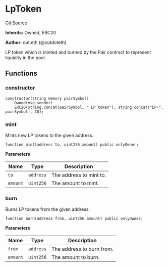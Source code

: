 # LpToken
[Git Source](https://github.com/outdoteth/Caviar/blob/fe772f95d422ab3b2897f7403c37b8326c5a1bbf/src/LpToken.sol)

**Inherits:**
Owned, ERC20

**Author:**
out.eth (@outdoteth)

LP token which is minted and burned by the Pair contract to represent liquidity in the pool.


## Functions
### constructor


```solidity
constructor(string memory pairSymbol)
    Owned(msg.sender)
    ERC20(string.concat(pairSymbol, " LP token"), string.concat("LP-", pairSymbol), 18);
```

### mint

Mints new LP tokens to the given address.


```solidity
function mint(address to, uint256 amount) public onlyOwner;
```
**Parameters**

|Name|Type|Description|
|----|----|-----------|
|`to`|`address`|The address to mint to.|
|`amount`|`uint256`|The amount to mint.|


### burn

Burns LP tokens from the given address.


```solidity
function burn(address from, uint256 amount) public onlyOwner;
```
**Parameters**

|Name|Type|Description|
|----|----|-----------|
|`from`|`address`|The address to burn from.|
|`amount`|`uint256`|The amount to burn.|


